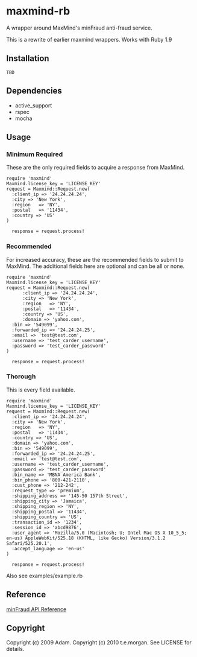 maxmind-rb
==========

A wrapper around MaxMind's minFraud anti-fraud service.

This is a rewrite of earlier maxmind wrappers. Works with Ruby 1.9

Installation
------------

	TBD


Dependencies
------------
* active_support
* rspec
* mocha


Usage
-----

### Minimum Required ###
These are the only required fields to acquire a response from MaxMind.

    require 'maxmind'
    Maxmind.license_key = 'LICENSE_KEY'
    request = Maxmind::Request.new(
      :client_ip => '24.24.24.24',
      :city => 'New York',
      :region	=> 'NY',
      :postal	=> '11434',
      :country => 'US'
    )

	  response = request.process!


### Recommended ###
For increased accuracy, these are the recommended fields to submit to MaxMind. The additional
fields here are optional and can be all or none.

    require 'maxmind'
    Maxmind.license_key = 'LICENSE_KEY'
    request = Maxmind::Request.new(
		  :client_ip => '24.24.24.24',
		  :city => 'New York',
		  :region	=> 'NY',
		  :postal	=> '11434',
		  :country => 'US',
		  :domain => 'yahoo.com',
      :bin => '549099',
      :forwarded_ip => '24.24.24.25',
      :email => 'test@test.com',
      :username => 'test_carder_username',
      :password => 'test_carder_password'
    )

	  response = request.process!

### Thorough ###
This is every field available.

    require 'maxmind'
    Maxmind.license_key = 'LICENSE_KEY'
    request = Maxmind::Request.new(
      :client_ip => '24.24.24.24',
      :city => 'New York',
      :region	=> 'NY',
      :postal	=> '11434',
      :country => 'US',
      :domain => 'yahoo.com',
      :bin => '549099',
      :forwarded_ip => '24.24.24.25',
      :email => 'test@test.com',
      :username => 'test_carder_username',
      :password => 'test_carder_password'
      :bin_name => 'MBNA America Bank',
      :bin_phone => '800-421-2110',
      :cust_phone => '212-242',
      :request_type => 'premium',
      :shipping_address => '145-50 157th Street',
      :shipping_city => 'Jamaica',
      :shipping_region => 'NY',
      :shipping_postal => '11434',
      :shipping_country => 'US',
      :transaction_id => '1234',
      :session_id => 'abcd9876',
      :user_agent => 'Mozilla/5.0 (Macintosh; U; Intel Mac OS X 10_5_5; en-us) AppleWebKit/525.18 (KHTML, like Gecko) Version/3.1.2 Safari/525.20.1',
      :accept_language => 'en-us'
    )

	  response = request.process!


Also see examples/example.rb


Reference
---------
[minFraud API Reference](http://www.maxmind.com/app/ccv)


Copyright
---------
Copyright (c) 2009 Adam.
Copyright (c) 2010 t.e.morgan.
See LICENSE for details.
